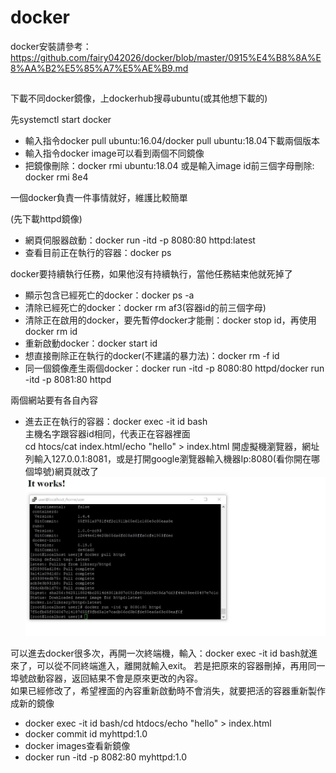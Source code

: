 # docker  

docker安裝請參考：https://github.com/fairy042026/docker/blob/master/0915%E4%B8%8A%E8%AA%B2%E5%85%A7%E5%AE%B9.md  
## 

下載不同docker鏡像，上dockerhub搜尋ubuntu(或其他想下載的)    
  
先systemctl start docker  
* 輸入指令docker pull ubuntu:16.04/docker pull ubuntu:18.04下載兩個版本  
* 輸入指令docker image可以看到兩個不同鏡像  
* 把鏡像刪除：docker rmi ubuntu:18.04 或是輸入image id前三個字母刪除: docker rmi 8e4  
  
一個docker負責一件事情就好，維護比較簡單  
    
(先下載httpd鏡像)  
* 網頁伺服器啟動：docker run -itd -p 8080:80 httpd:latest  
* 查看目前正在執行的容器：docker ps  
    
docker要持續執行任務，如果他沒有持續執行，當他任務結束他就死掉了  
    
* 顯示包含已經死亡的docker：docker ps -a  
* 清除已經死亡的docker：docker rm af3(容器id的前三個字母)  
* 清除正在啟用的docker，要先暫停docker才能刪：docker stop id，再使用docker rm id  
* 重新啟動docker：docker start id  
* 想直接刪除正在執行的docker(不建議的暴力法)：docker rm -f id  
* 同一個鏡像產生兩個docker：docker run -itd -p 8080:80 httpd/docker run -itd -p 8081:80 httpd  
  
兩個網站要有各自內容  
* 進去正在執行的容器：docker exec -it id bash  
主機名字跟容器id相同，代表正在容器裡面    
cd htocs/cat index.html/echo "hello" > index.html
開虛擬機瀏覽器，網址列輸入127.0.0.1:8081，或是打開google瀏覽器輸入機器Ip:8080(看你開在哪個埠號)網頁就改了  
![image](https://github.com/fairy042026/109-linux-/blob/main/0330%E4%B8%8A%E8%AA%B2%E5%85%A7%E5%AE%B9/photo_2021-03-24_12-02-08.jpg)  
  
可以進去docker很多次，再開一次終端機，輸入：docker exec -it id bash就進來了，可以從不同終端進入，離開就輸入exit。
若是把原來的容器刪掉，再用同一埠號啟動容器，返回結果不會是原來更改的內容。  
如果已經修改了，希望裡面的內容重新啟動時不會消失，就要把活的容器重新製作成新的鏡像  
* docker exec -it id bash/cd htdocs/echo "hello" > index.html
* docker commit id myhttpd:1.0  
* docker images查看新鏡像  
* docker run -itd -p 8082:80 myhttpd:1.0  
